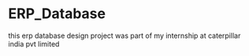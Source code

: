 # ERP_Database
this erp database design project was part of my internship at caterpillar india pvt limited 
